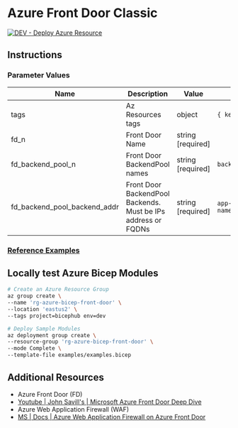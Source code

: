 # Azure Front Door Classic

[![DEV - Deploy Azure Resource](https://github.com/ArtiomLK/azure-bicep-front-door-classic/actions/workflows/dev.orchestrator.yml/badge.svg?branch=main&event=push)](https://github.com/ArtiomLK/azure-bicep-front-door-classic/actions/workflows/dev.orchestrator.yml)

## Instructions

### Parameter Values

| Name                         | Description                                                   | Value             | Examples                             |
| ---------------------------- | ------------------------------------------------------------- | ----------------- | ------------------------------------ |
| tags                         | Az Resources tags                                             | object            | `{ key: value }`                     |
| fd_n                         | Front Door Name                                               | string [required] |                                      |
| fd_backend_pool_n            | Front Door BackendPool names                                  | string [required] | `backend-pool-app`                   |
| fd_backend_pool_backend_addr | Front Door BackendPool Backends. Must be IPs address or FQDNs | string [required] | `app-service-name.azurewebsites.net` |

### [Reference Examples][1]

## Locally test Azure Bicep Modules

```bash
# Create an Azure Resource Group
az group create \
--name 'rg-azure-bicep-front-door' \
--location 'eastus2' \
--tags project=bicephub env=dev

# Deploy Sample Modules
az deployment group create \
--resource-group 'rg-azure-bicep-front-door' \
--mode Complete \
--template-file examples/examples.bicep
```

## Additional Resources

- Azure Front Door (FD)
- [Youtube | John Savill's | Microsoft Azure Front Door Deep Dive][2]
- Azure Web Application Firewall (WAF)
- [MS | Docs | Azure Web Application Firewall on Azure Front Door][3]

[1]: ./examples/examples.bicep
[2]: https://www.youtube.com/watch?v=DHiZbIks9i0&ab_channel=JohnSavill%27sTechnicalTraining
[3]: https://docs.microsoft.com/en-us/azure/web-application-firewall/afds/afds-overview
